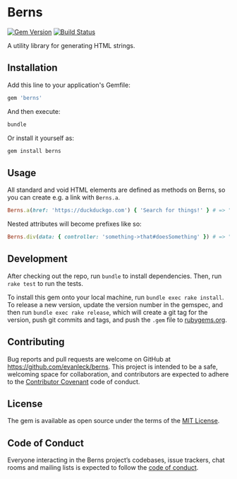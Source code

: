 # Berns

[![Gem Version](https://badge.fury.io/rb/berns.svg)](https://badge.fury.io/rb/berns)
[![Build Status](https://secure.travis-ci.org/evanleck/berns.svg)](https://travis-ci.org/evanleck/berns)

A utility library for generating HTML strings.

## Installation

Add this line to your application's Gemfile:

```ruby
gem 'berns'
```

And then execute:

```sh
bundle
```

Or install it yourself as:

```sh
gem install berns
```

## Usage

All standard and void HTML elements are defined as methods on Berns, so you can
create e.g. a link with `Berns.a`.

```rb
Berns.a(href: 'https://duckduckgo.com') { 'Search for things!' } # => "<a href='https://duckduckgo.com'>Search for things!</a>"
```

Nested attributes will become prefixes like so:

```rb
Berns.div(data: { controller: 'something->that#doesSomething' }) # => "<div data-controller='something->that#doesSomething'></div>"
```

## Development

After checking out the repo, run `bundle` to install dependencies. Then, run
`rake test` to run the tests.

To install this gem onto your local machine, run `bundle exec rake install`. To
release a new version, update the version number in the gemspec, and then run
`bundle exec rake release`, which will create a git tag for the version, push
git commits and tags, and push the `.gem` file to
[rubygems.org](https://rubygems.org).

## Contributing

Bug reports and pull requests are welcome on GitHub at
https://github.com/evanleck/berns. This project is intended to be a safe,
welcoming space for collaboration, and contributors are expected to adhere to
the [Contributor Covenant](http://contributor-covenant.org) code of conduct.

## License

The gem is available as open source under the terms of the [MIT
License](http://opensource.org/licenses/MIT).

## Code of Conduct

Everyone interacting in the Berns project’s codebases, issue trackers, chat
rooms and mailing lists is expected to follow the [code of
conduct](https://github.com/evanleck/berns/blob/master/CODE_OF_CONDUCT.md).
